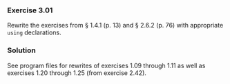### Exercise 3.01

Rewrite the exercises from &sect; 1.4.1 (p. 13) and &sect; 2.6.2 (p. 76) with
appropriate `using` declarations.

### Solution

See program files for rewrites of exercises 1.09 through 1.11 as well as
exercises 1.20 through 1.25 (from exercise 2.42).
